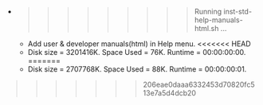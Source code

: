 * >>>>>>>>> Running inst-std-help-manuals-html.sh ...
  * Add user & developer manuals(html) in Help menu.
<<<<<<< HEAD
  * Disk size = 3201416K. Space Used = 76K. Runtime = 00:00:00:00.
=======
  * Disk size = 2707768K. Space Used = 88K. Runtime = 00:00:00:01.
>>>>>>> 206eae0daaa6332453d70820fc513e7a5d4dcb20
